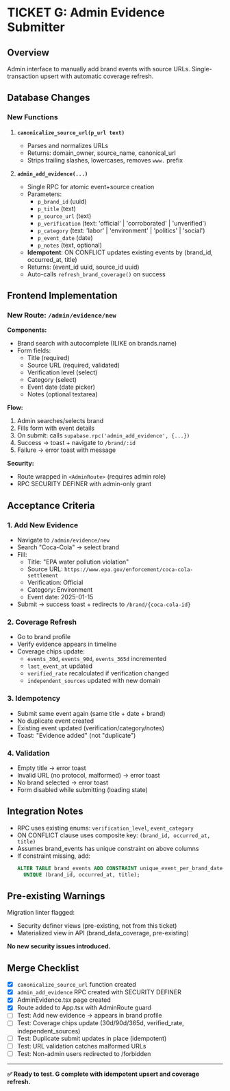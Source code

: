# TICKET G: Admin Evidence Submitter

## Overview
Admin interface to manually add brand events with source URLs. Single-transaction upsert with automatic coverage refresh.

## Database Changes

### New Functions

1. **`canonicalize_source_url(p_url text)`**
   - Parses and normalizes URLs
   - Returns: domain_owner, source_name, canonical_url
   - Strips trailing slashes, lowercases, removes `www.` prefix

2. **`admin_add_evidence(...)`**
   - Single RPC for atomic event+source creation
   - Parameters:
     - `p_brand_id` (uuid)
     - `p_title` (text)
     - `p_source_url` (text)
     - `p_verification` (text: 'official' | 'corroborated' | 'unverified')
     - `p_category` (text: 'labor' | 'environment' | 'politics' | 'social')
     - `p_event_date` (date)
     - `p_notes` (text, optional)
   - **Idempotent**: ON CONFLICT updates existing events by (brand_id, occurred_at, title)
   - Returns: (event_id uuid, source_id uuid)
   - Auto-calls `refresh_brand_coverage()` on success

## Frontend Implementation

### New Route: `/admin/evidence/new`

**Components:**
- Brand search with autocomplete (ILIKE on brands.name)
- Form fields:
  - Title (required)
  - Source URL (required, validated)
  - Verification level (select)
  - Category (select)
  - Event date (date picker)
  - Notes (optional textarea)

**Flow:**
1. Admin searches/selects brand
2. Fills form with event details
3. On submit: calls `supabase.rpc('admin_add_evidence', {...})`
4. Success → toast + navigate to `/brand/:id`
5. Failure → error toast with message

**Security:**
- Route wrapped in `<AdminRoute>` (requires admin role)
- RPC SECURITY DEFINER with admin-only grant

## Acceptance Criteria

### 1. Add New Evidence
- Navigate to `/admin/evidence/new`
- Search "Coca-Cola" → select brand
- Fill:
  - Title: "EPA water pollution violation"
  - Source URL: `https://www.epa.gov/enforcement/coca-cola-settlement`
  - Verification: Official
  - Category: Environment
  - Event date: 2025-01-15
- Submit → success toast + redirects to `/brand/{coca-cola-id}`

### 2. Coverage Refresh
- Go to brand profile
- Verify evidence appears in timeline
- Coverage chips update:
  - `events_30d`, `events_90d`, `events_365d` incremented
  - `last_event_at` updated
  - `verified_rate` recalculated if verification changed
  - `independent_sources` updated with new domain

### 3. Idempotency
- Submit same event again (same title + date + brand)
- No duplicate event created
- Existing event updated (verification/category/notes)
- Toast: "Evidence added" (not "duplicate")

### 4. Validation
- Empty title → error toast
- Invalid URL (no protocol, malformed) → error toast
- No brand selected → error toast
- Form disabled while submitting (loading state)

## Integration Notes

- RPC uses existing enums: `verification_level`, `event_category`
- ON CONFLICT clause uses composite key: `(brand_id, occurred_at, title)`
- Assumes brand_events has unique constraint on above columns
- If constraint missing, add:
  ```sql
  ALTER TABLE brand_events ADD CONSTRAINT unique_event_per_brand_date_title 
    UNIQUE (brand_id, occurred_at, title);
  ```

## Pre-existing Warnings
Migration linter flagged:
- Security definer views (pre-existing, not from this ticket)
- Materialized view in API (brand_data_coverage, pre-existing)

**No new security issues introduced.**

## Merge Checklist
- [x] `canonicalize_source_url` function created
- [x] `admin_add_evidence` RPC created with SECURITY DEFINER
- [x] AdminEvidence.tsx page created
- [x] Route added to App.tsx with AdminRoute guard
- [ ] Test: Add new evidence → appears in brand profile
- [ ] Test: Coverage chips update (30d/90d/365d, verified_rate, independent_sources)
- [ ] Test: Duplicate submit updates in place (idempotent)
- [ ] Test: URL validation catches malformed URLs
- [ ] Test: Non-admin users redirected to /forbidden

---

**✅ Ready to test. G complete with idempotent upsert and coverage refresh.**
